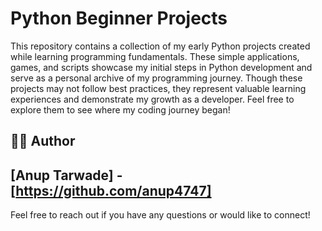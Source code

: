 # Python Beginner Projects

This repository contains a collection of my early Python projects created while learning programming fundamentals. These simple applications, games, and scripts showcase my initial steps in Python development and serve as a personal archive of my programming journey. Though these projects may not follow best practices, they represent valuable learning experiences and demonstrate my growth as a developer. Feel free to explore them to see where my coding journey began!


## 👨‍💻 Author

[Anup Tarwade] - [https://github.com/anup4747]
---
Feel free to reach out if you have any questions or would like to connect!

